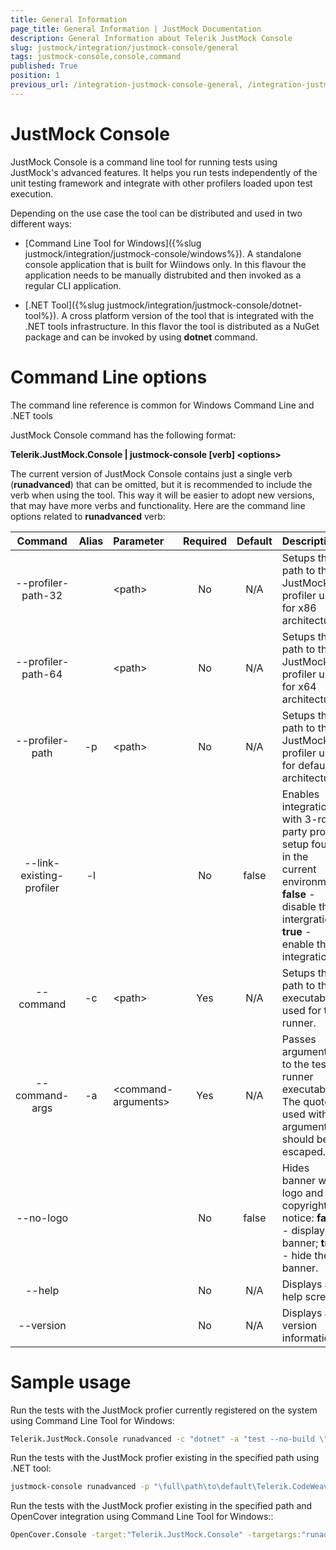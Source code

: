 ```yaml
---
title: General Information
page_title: General Information | JustMock Documentation
description: General Information about Telerik JustMock Console
slug: justmock/integration/justmock-console/general
tags: justmock-console,console,command
published: True
position: 1
previous_url: /integration-justmock-console-general, /integration-justmock-console-general.html
---
```


# JustMock Console

JustMock Console is a command line tool for running tests using JustMock's advanced features. It helps you run tests independently of the unit testing framework and integrate with other profilers loaded upon test execution.

Depending on the use case the tool can be distributed and used in two different ways:

 * [Command Line Tool for Windows]({%slug justmock/integration/justmock-console/windows%}). A standalone console application that is built for Wiindows only. In this flavour the application needs to be manually distrubited and then invoked as a regular CLI application.

 * [.NET Tool]({%slug justmock/integration/justmock-console/dotnet-tool%}). A cross platform version of the tool that is integrated with the .NET tools infrastructure. In this flavor the tool is distributed as a NuGet package and can be invoked by using **dotnet** command.

# Command Line options

The command line reference is common for Windows Command Line and .NET tools

JustMock Console command has the following format:

**Telerik.JustMock.Console | justmock-console [verb] \<options\>**


The current version of JustMock Console contains just a single verb (**runadvanced**) that can be omitted, but it is recommended to include the verb when using the tool. This way it will be easier to adopt new versions, that may have more verbs and functionality. Here are the command line options related to **runadvanced** verb:

| Command | Alias | Parameter | Required | Default | Description |
|  :---:  | :---: | :--- | :---: | :---: | :--- |
| --profiler-path-32 | | \<path\> | No | N/A | Setups the path to the JustMock profiler used for x86 architecture. |
| --profiler-path-64 | | \<path\> | No | N/A | Setups the path to the JustMock profiler used for x64 architecture. |
| --profiler-path | -p | \<path\> | No | N/A | Setups the path to the JustMock profiler used for default architecture. |
| --link-existing-profiler | -l | | No | false | Enables integration with 3-rd party profiler setup found in the current environment: **false** - disable the intergration; **true** - enable the integration. |
| --command | -c | \<path\> | Yes | N/A | Setups the path to the executable used for test runner. |
| --command-args | -a | \<command-arguments\> | Yes | N/A | Passes arguments to the test runner executable. The quotes used with arguments should be escaped. |
| --no-logo | | | No | false | Hides banner with logo and copyright notice: **false** - display the banner; **true** - hide the banner. |
| --help | | | No | N/A | Displays a help screen. |
| --version | | | No | N/A | Displays a version information. |

# Sample usage

Run the tests with the JustMock profier currently registered on the system using Command Line Tool for Windows:

```bat
Telerik.JustMock.Console runadvanced -c "dotnet" -a "test --no-build \"\full\path\to\JustMock.Tests\""
```

Run the tests with the JustMock profier existing in the specified path using .NET tool:

```bat
justmock-console runadvanced -p "\full\path\to\default\Telerik.CodeWeaver.Profiler.dll" -c "dotnet" -a "test --no-build \"\path\to\JustMock.Tests\""
```

Run the tests with the JustMock profier existing in the specified path and OpenCover integration using Command Line Tool for Windows::

```bat
OpenCover.Console -target:"Telerik.JustMock.Console" -targetargs:"runadvanced -p \"\full\path\to\default\Telerik.CodeWeaver.Profiler.dll\" -c vstest.console -a vstest \"\full\path\to\JustMock.Tests.dll\" -l" -output:opencovertests.xml
 ```